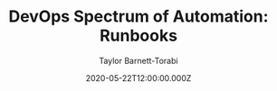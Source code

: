 ---
title: "DevOps Spectrum of Automation: Runbooks"
date: 2020-05-22T12:00:00.000Z
author: Taylor Barnett-Torabi
summary: "How runbooks can be a vehicle for automation"
tags:
  - post
remoteURL: https://www.transposit.com/devops-blog/devops/2020.05.22-runbooks-devops-spectrum-of-automation/
remoteBaseURL: transposit.com
---